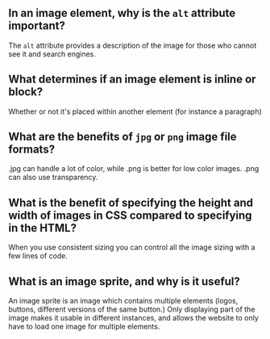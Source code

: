 ##  In an image element, why is the `alt` attribute important?

The `alt` attribute provides a description of the image for those who cannot see it and search engines.

##  What determines if an image element is inline or block?

Whether or not it's placed within another element (for instance a paragraph)

##  What are the benefits of `jpg` or `png` image file formats?

.jpg can handle a lot of color, while .png is better for low color images. .png can also use transparency.

##  What is the benefit of specifying the height and width of images in CSS compared to specifying in the HTML?

When you use consistent sizing you can control all the image sizing with a few lines of code.

##  What is an image sprite, and why is it useful?

An image sprite is an image which contains multiple elements (logos, buttons, different versions of the same button.) Only displaying part of the image makes it usable in different instances, and allows the website to only have to load one image for multiple elements.
